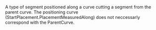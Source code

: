 A type of segment positioned along a curve cutting a segment from the parent curve. The positioning curve (StartPlacement.PlacementMeasuredAlong) does not neccessarly correspond with the ParentCurve.
